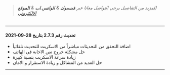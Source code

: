 >###### للمزيد من التفاصيل يرجي التواصل معانا عبر [فيسبوك](https://facebook.com/OfficialEgyWeb) & [الواتس اب](https://wa.me/201141173045) & [الموقع الالكتروني](https://egyweb.info)
>
<hr>

#### تحديث رقم 2.7.3 بتاريخ 28-09-2021
* اضافة التحقق من التحديثات مباشراً من الاسكربت للتحديث تلقائياً
* حل مشكلة خروج نص الاجابة في الهاتف
* زيادة سرعة الاسكربت بنسبة كبيرة
* حل العديد من المشاكل و زيادة الاستقرار و الامان

<hr>